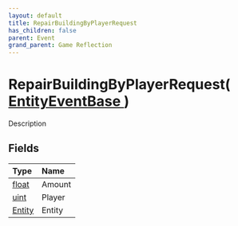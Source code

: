 ```yaml
---
layout: default
title: RepairBuildingByPlayerRequest
has_children: false
parent: Event
grand_parent: Game Reflection
---
```

# RepairBuildingByPlayerRequest( [ EntityEventBase ](/docs/game-reflection/events/entity_event_base) )
Description 

## Fields

| Type | Name |
|:-------------|:--------------|
| [float](/docs/game-reflection/components/float) | Amount |
| [uint](/docs/game-reflection/components/uint) | Player |
| [Entity](/docs/game-reflection/classes/entity) | Entity |

